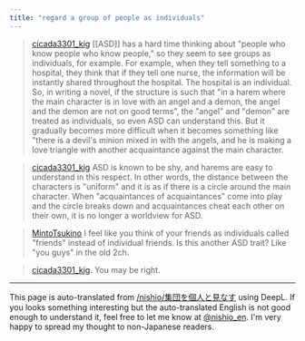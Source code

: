 ```yaml
---
title: "regard a group of people as individuals"
---
```


> [cicada3301_kig](https://twitter.com/cicada3301_kig/status/1783606292403351824) [[ASD]] has a hard time thinking about "people who know people who know people," so they seem to see groups as individuals, for example. For example, when they tell something to a hospital, they think that if they tell one nurse, the information will be instantly shared throughout the hospital. The hospital is an individual.
>  So, in writing a novel, if the structure is such that "in a harem where the main character is in love with an angel and a demon, the angel and the demon are not on good terms", the "angel" and "demon" are treated as individuals, so even ASD can understand this.
>  But it gradually becomes more difficult when it becomes something like "there is a devil's minion mixed in with the angels, and he is making a love triangle with another acquaintance against the main character.

> [cicada3301_kig](https://twitter.com/cicada3301_kig/status/1783610076185653292) ASD is known to be shy, and harems are easy to understand in this respect. In other words, the distance between the characters is "uniform" and it is as if there is a circle around the main character.
>  When "acquaintances of acquaintances" come into play and the circle breaks down and acquaintances cheat each other on their own, it is no longer a worldview for ASD.

> [MintoTsukino](https://twitter.com/MintoTsukino/status/1783610049275015313) I feel like you think of your friends as individuals called "friends" instead of individual friends.
>  Is this another ASD trait?
>  Like "you guys" in the old 2ch.

> [cicada3301_kig](https://twitter.com/cicada3301_kig/status/1783610727061958813). You may be right.

---
This page is auto-translated from [/nishio/集団を個人と見なす](https://scrapbox.io/nishio/集団を個人と見なす) using DeepL. If you looks something interesting but the auto-translated English is not good enough to understand it, feel free to let me know at [@nishio_en](https://twitter.com/nishio_en). I'm very happy to spread my thought to non-Japanese readers.